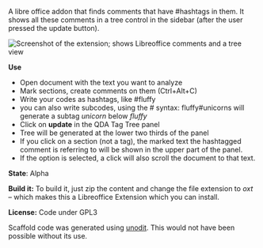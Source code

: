 A libre office addon that finds comments that have #hashtags in them. It shows all these comments in a tree control in the sidebar (after the user pressed the update button). 

![Screenshot of the extension; shows Libreoffice comments and a tree view](http://i.imgur.com/7k9Meb6.png)

**Use**

* Open document with the text you want to analyze
* Mark sections, create comments on them (Ctrl+Alt+C)
* Write your codes as hashtags, like #fluffy
 * you can also write subcodes, using the # syntax: fluffy#unicorns will generate a subtag *unicorn* below *fluffy*
* Click on **update** in the QDA Tag Tree panel
* Tree will be generated at the lower two thirds of the panel
 * If you click on a section (not a tag), the marked text the hashtagged comment is referring to will be shown in the upper part of the panel.
 * If the option is selected, a click will also scroll the document to that text.


**State**: Alpha

**Build it:** To build it, just zip the content and change the file extension to *oxt* – which makes this a Libreoffice Extension which you can install. 



**License:** Code under GPL3

Scaffold code was generated using [unodit](https://github.com/kelsa-pi/unodit). This would not have been possible without its use.
